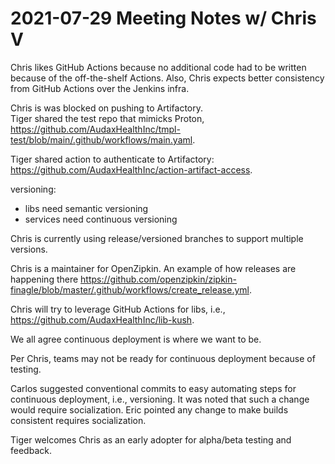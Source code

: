 # 2021-07-29 Meeting Notes w/ Chris V


Chris likes GitHub Actions because no additional code had to be written because of the off-the-shelf Actions. Also, Chris expects better consistency from GitHub Actions over the Jenkins infra.  
  
Chris is was blocked on pushing to Artifactory.  
Tiger shared the test repo that mimicks Proton, https://github.com/AudaxHealthInc/tmpl-test/blob/main/.github/workflows/main.yaml.

Tiger shared action to authenticate to Artifactory: https://github.com/AudaxHealthInc/action-artifact-access.  
  
versioning:  
- libs need semantic versioning  
- services need continuous versioning  
  
Chris is currently using release/versioned branches to support multiple versions.  
  
Chris is a maintainer for OpenZipkin. An example of how releases are happening there https://github.com/openzipkin/zipkin-finagle/blob/master/.github/workflows/create_release.yml.  
  
Chris will try to leverage GitHub Actions for libs, i.e., https://github.com/AudaxHealthInc/lib-kush.  
  
We all agree continuous deployment is where we want to be.  
  
Per Chris, teams may not be ready for continuous deployment because of testing.  
  
Carlos suggested conventional commits to easy automating steps for continuous deployment, i.e., versioning. It was noted that such a change would require socialization. Eric pointed any change to make builds consistent requires socialization.  
  
Tiger welcomes Chris as an early adopter for alpha/beta testing and feedback.
<!--stackedit_data:
eyJoaXN0b3J5IjpbLTE0NDE2NzE5NTYsLTMxNTQ1NzY3M119
-->